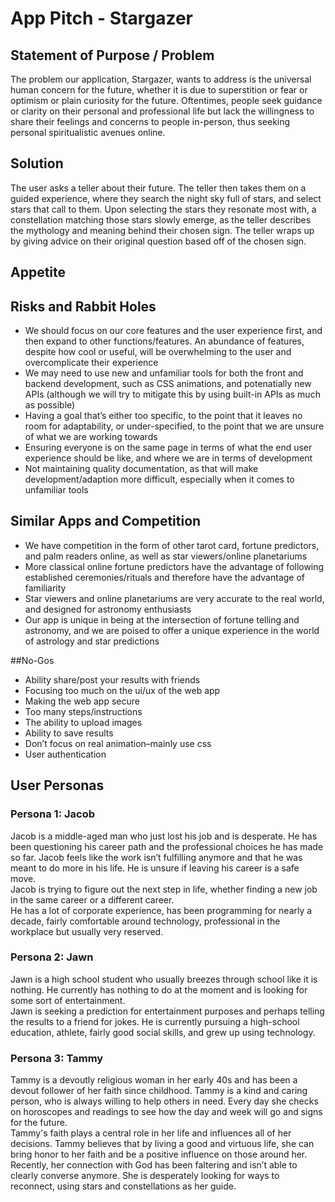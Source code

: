 # App Pitch - Stargazer

## Statement of Purpose / Problem

<p>
  The problem our application, Stargazer, wants to address is the universal human concern for the future, whether it is due to superstition or fear or optimism or plain curiosity for the future. Oftentimes, people seek guidance or clarity on their personal and professional life but lack the willingness to share their feelings and concerns to people in-person, thus seeking personal spiritualistic avenues online.
</p>

## Solution
<p>
  The user asks a teller about their future. The teller then takes them on a guided experience, where they search the night sky full of stars, and select stars that call to them. Upon selecting the stars they resonate most with, a constellation matching those stars slowly emerge, as the teller describes the mythology and meaning behind their chosen sign. The teller wraps up by giving advice on their original question based off of the chosen sign.
</p>

## Appetite




## Risks and Rabbit Holes
- We should focus on our core features and the user experience first, and then expand to other functions/features. An abundance of features, despite how cool or useful, will be overwhelming to the user and overcomplicate their experience
- We may need to use new and unfamiliar tools for both the front and backend development, such as CSS animations, and potenatially new APIs (although we will try to mitigate this by using built-in APIs as much as possible)
- Having a goal that’s either too specific, to the point that it leaves no room for adaptability, or under-specified, to the point that we are unsure of what we are working towards
- Ensuring everyone is on the same page in terms of what the end user experience should be like, and where we are in terms of development
- Not maintaining quality documentation, as that will make development/adaption more difficult, especially when it comes to unfamiliar tools

## Similar Apps and Competition
- We have competition in the form of other tarot card, fortune predictors, and palm readers online, as well as star viewers/online planetariums
- More classical online fortune predictors have the advantage of following established ceremonies/rituals and therefore have the advantage of familiarity
- Star viewers and online planetariums are very accurate to the real world, and designed for astronomy enthusiasts
- Our app is unique in being at the intersection of fortune telling and astronomy, and we are poised to offer a unique experience in the world of astrology and star predictions

##No-Gos
- Ability share/post your results with friends
- Focusing too much on the ui/ux of the web app
- Making the web app secure
- Too many steps/instructions
- The ability to upload images 
- Ability to save results
- Don’t focus on real animation–mainly use css
- User authentication

## User Personas

### Persona 1: Jacob
Jacob is a middle-aged man who just lost his job and is desperate. He has been questioning his career path and the professional choices he has made so far. Jacob feels like the work isn’t fulfilling anymore and that he was meant to do more in his life. He is unsure if leaving his career is a safe move. <br>
Jacob is trying to figure out the next step in life, whether finding a new job in the same career or a different career. <br>
He has a lot of corporate experience, has been programming for nearly a decade, fairly comfortable around technology, professional in the workplace but usually very reserved.

### Persona 2: Jawn
Jawn is a high school student who usually breezes through school like it is nothing. He currently has nothing to do at the moment and is looking for some sort of entertainment. <br> 
Jawn is seeking a prediction for entertainment purposes and perhaps telling the results to a friend for jokes.
He is currently pursuing a high-school education, athlete, fairly good social skills, and grew up using technology.

### Persona 3: Tammy
Tammy is a devoutly religious woman in her early 40s and has been a devout follower of her faith since childhood. Tammy is a kind and caring person, who is always willing to help others in need. Every day she checks on horoscopes and readings to see how the day and week will go and signs for the future. <br>
Tammy's faith plays a central role in her life and influences all of her decisions. Tammy believes that by living a good and virtuous life, she can bring honor to her faith and be a positive influence on those around her. <br>
Recently, her connection with God has been faltering and isn’t able to clearly converse anymore. She is desperately looking for ways to reconnect, using stars and constellations as her guide.
